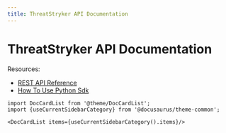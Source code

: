 ```yaml
---
title: ThreatStryker API Documentation
---
```


# ThreatStryker API Documentation

Resources:
 * [REST API Reference](api-reference)
 * [How To Use Python Sdk](python-sdk)

```mdx-code-block
import DocCardList from '@theme/DocCardList';
import {useCurrentSidebarCategory} from '@docusaurus/theme-common';

<DocCardList items={useCurrentSidebarCategory().items}/>
```